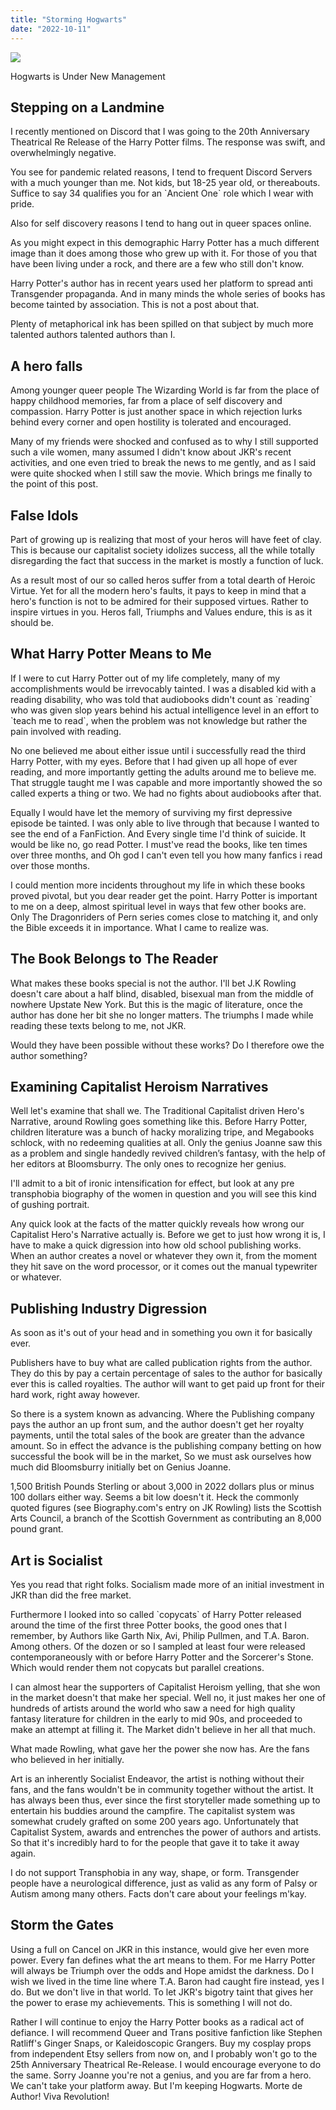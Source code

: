 ```yaml
---
title: "Storming Hogwarts"
date: "2022-10-11"
---
```


![](/assets/images/TloIckv1DFMa1PaDnV71-1-jv7lp.jpg)

Hogwarts is Under New Management

## Stepping on a Landmine

I recently mentioned on Discord that I was going to the 20th Anniversary Theatrical Re Release of the Harry Potter films. The response was swift, and overwhelmingly negative.

You see for pandemic related reasons, I tend to frequent Discord Servers with a much younger than me. Not kids, but 18-25 year old, or thereabouts. Suffice to say 34 qualifies you for an \`Ancient One\` role which I wear with pride.

Also for self discovery reasons I tend to hang out in queer spaces online.

As you might expect in this demographic Harry Potter has a much different image than it does among those who grew up with it. For those of you that have been living under a rock, and there are a few who still don't know.

Harry Potter's author has in recent years used her platform to spread anti Transgender propaganda. And in many minds the whole series of books has become tainted by association. This is not a post about that.

Plenty of metaphorical ink has been spilled on that subject by much more talented authors talented authors than I.

## A hero falls

Among younger queer people The Wizarding World is far from the place of happy childhood memories, far from a place of self discovery and compassion. Harry Potter is just another space in which rejection lurks behind every corner and open hostility is tolerated and encouraged.

Many of my friends were shocked and confused as to why I still supported such a vile women, many assumed I didn't know about JKR's recent activities, and one even tried to break the news to me gently, and as I said were quite shocked when I still saw the movie. Which brings me finally to the point of this post.

## False Idols

Part of growing up is realizing that most of your heros will have feet of clay. This is because our capitalist society idolizes success, all the while totally disregarding the fact that success in the market is mostly a function of luck.

As a result most of our so called heros suffer from a total dearth of Heroic Virtue. Yet for all the modern hero's faults, it pays to keep in mind that a hero's function is not to be admired for their supposed virtues. Rather to inspire virtues in you. Heros fall, Triumphs and Values endure, this is as it should be.

## What Harry Potter Means to Me

If I were to cut Harry Potter out of my life completely, many of my accomplishments would be irrevocably tainted. I was a disabled kid with a reading disability, who was told that audiobooks didn't count as \`reading\` who was given slop years behind his actual intelligence level in an effort to \`teach me to read\`, when the problem was not knowledge but rather the pain involved with reading.

No one believed me about either issue until i successfully read the third Harry Potter, with my eyes. Before that I had given up all hope of ever reading, and more importantly getting the adults around me to believe me. That struggle taught me I was capable and more importantly showed the so called experts a thing or two. We had no fights about audiobooks after that.

Equally I would have let the memory of surviving my first depressive episode be tainted. I was only able to live through that because I wanted to see the end of a FanFiction. And Every single time I'd think of suicide. It would be like no, go read Potter. I must've read the books, like ten times over three months, and Oh god I can't even tell you how many fanfics i read over those months.

I could mention more incidents throughout my life in which these books proved pivotal, but you dear reader get the point. Harry Potter is important to me on a deep, almost spiritual level in ways that few other books are. Only The Dragonriders of Pern series comes close to matching it, and only the Bible exceeds it in importance. What I came to realize was.

## The Book Belongs to The Reader

What makes these books special is not the author. I'll bet J.K Rowling doesn't care about a half blind, disabled, bisexual man from the middle of nowhere Upstate New York. But this is the magic of literature, once the author has done her bit she no longer matters. The triumphs I made while reading these texts belong to me, not JKR.

Would they have been possible without these works? Do I therefore owe the author something?

## Examining Capitalist Heroism Narratives

Well let's examine that shall we. The Traditional Capitalist driven Hero's Narrative, around Rowling goes something like this. Before Harry Potter, children literature was a bunch of hacky moralizing tripe, and Megabooks schlock, with no redeeming qualities at all. Only the genius Joanne saw this as a problem and single handedly revived children’s fantasy, with the help of her editors at Bloomsburry. The only ones to recognize her genius.

I'll admit to a bit of ironic intensification for effect, but look at any pre transphobia biography of the women in question and you will see this kind of gushing portrait.

Any quick look at the facts of the matter quickly reveals how wrong our Capitalist Hero's Narrative actually is. Before we get to just how wrong it is, I have to make a quick digression into how old school publishing works. When an author creates a novel or whatever they own it, from the moment they hit save on the word processor, or it comes out the manual typewriter or whatever.

## Publishing Industry Digression

As soon as it's out of your head and in something you own it for basically ever.

Publishers have to buy what are called publication rights from the author. They do this by pay a certain percentage of sales to the author for basically ever this is called royalties. The author will want to get paid up front for their hard work, right away however.

So there is a system known as advancing. Where the Publishing company pays the author an up front sum, and the author doesn't get her royalty payments, until the total sales of the book are greater than the advance amount. So in effect the advance is the publishing company betting on how successful the book will be in the market, So we must ask ourselves how much did Bloomsburry initially bet on Genius Joanne.

1,500 British Pounds Sterling or about 3,000 in 2022 dollars plus or minus 100 dollars either way. Seems a bit low doesn't it. Heck the commonly quoted figures (see Biography.com's entry on JK Rowling) lists the Scottish Arts Council, a branch of the Scottish Government as contributing an 8,000 pound grant.

## Art is Socialist

Yes you read that right folks. Socialism made more of an initial investment in JKR than did the free market.

Furthermore I looked into so called \`copycats\` of Harry Potter released around the time of the first three Potter books, the good ones that I remember, by Authors like Garth Nix, Avi, Philip Pullmen, and T.A. Baron. Among others. Of the dozen or so I sampled at least four were released contemporaneously with or before Harry Potter and the Sorcerer's Stone. Which would render them not copycats but parallel creations.

I can almost hear the supporters of Capitalist Heroism yelling, that she won in the market doesn't that make her special. Well no, it just makes her one of hundreds of artists around the world who saw a need for high quality fantasy literature for children in the early to mid 90s, and proceeded to make an attempt at filling it. The Market didn't believe in her all that much.

What made Rowling, what gave her the power she now has. Are the fans who believed in her initially.

Art is an inherently Socialist Endeavor, the artist is nothing without their fans, and the fans wouldn't be in community together without the artist. It has always been thus, ever since the first storyteller made something up to entertain his buddies around the campfire. The capitalist system was somewhat crudely grafted on some 200 years ago. Unfortunately that Capitalist System, awards and entrenches the power of authors and artists. So that it's incredibly hard to for the people that gave it to take it away again.

I do not support Transphobia in any way, shape, or form. Transgender people have a neurological difference, just as valid as any form of Palsy or Autism among many others. Facts don't care about your feelings m'kay.

## Storm the Gates

Using a full on Cancel on JKR in this instance, would give her even more power. Every fan defines what the art means to them. For me Harry Potter will always be Triumph over the odds and Hope amidst the darkness. Do I wish we lived in the time line where T.A. Baron had caught fire instead, yes I do. But we don't live in that world. To let JKR's bigotry taint that gives her the power to erase my achievements. This is something I will not do.

Rather I will continue to enjoy the Harry Potter books as a radical act of defiance. I will recommend Queer and Trans positive fanfiction like Stephen Ratliff's Ginger Snaps, or Kaleidoscopic Grangers. Buy my cosplay props from independent Etsy sellers from now on, and I probably won't go to the 25th Anniversary Theatrical Re-Release. I would encourage everyone to do the same. Sorry Joanne you're not a genius, and you are far from a hero. We can't take your platform away. But I'm keeping Hogwarts. Morte de Author! Viva Revolution!
